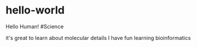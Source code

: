 # hello-world
Hello Human! #Science
 
it's great to learn about molecular details
I have fun learning bioinformatics
